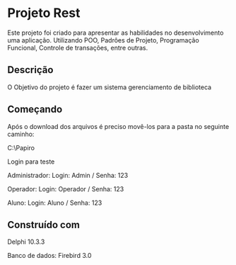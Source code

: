 # Projeto Rest

Este projeto foi criado para apresentar as habilidades no desenvolvimento uma aplicação. Utilizando POO, Padrôes de Projeto, Programação Funcional, Controle de transações, entre outras. 

## Descrição

O Objetivo do projeto é fazer um sistema gerenciamento de biblioteca

## Começando

Após o download dos arquivos é preciso movê-los para a pasta no seguinte caminho:

C:\Papiro

Login para teste

Administrador: Login: Admin / Senha: 123
  
Operador: Login: Operador / Senha: 123
  
Aluno: Login: Aluno / Senha: 123

## Construído com
Delphi 10.3.3

Banco de dados: Firebird 3.0
